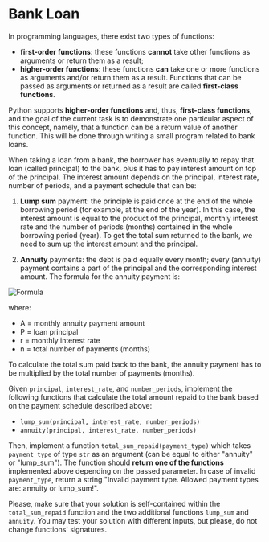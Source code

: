 # Bank Loan

In programming languages, there exist two types of functions:
- **first-order functions**: these functions **cannot** take other functions as arguments or return them as a result;
- **higher-order functions**: these functions **can** take one or more functions as arguments and/or
return them as a result. Functions that can be passed as arguments or returned as a result are called **first-class functions**.

Python supports **higher-order functions** and, thus, **first-class functions**, and the goal of the current task is to demonstrate 
one particular aspect of this concept, namely, that a function can be a return value of another function.
This will be done through writing a small program related to bank loans. 

When taking a loan from a bank, the borrower has eventually to repay that loan (called principal) to the bank, 
plus it has to pay interest amount on top of the principal. The interest amount depends on the principal, 
interest rate, number of periods, and a payment schedule that can be:

1. **Lump sum** payment: the principle is paid once at the end of the whole borrowing period (for example, at the end of the year). 
In this case, the interest amount is equal to the product of the principal, monthly interest rate and the number of periods (months) 
contained in the whole borrowing period (year). To get the total sum returned to the bank, we need to sum up 
the interest amount and the principal.


2. **Annuity** payments: the debt is paid equally every month; 
every (annuity) payment contains a part of the principal and the corresponding interest amount. The formula for the annuity payment is:

![Formula](resource/formula.png)

where:
- A = monthly annuity payment amount
- P = loan principal
- r = monthly interest rate
- n = total number of payments (months)

To calculate the total sum paid back to the bank, the annuity payment has to 
be multiplied by the total number of payments (months).

Given `principal`, `interest_rate`, and `number_periods`, implement the following functions that calculate the total 
amount repaid to the bank based on the payment schedule described above:

- `lump_sum(principal, interest_rate, number_periods)`
- `annuity(principal, interest_rate, number_periods)`

Then, implement a function `total_sum_repaid(payment_type)` which takes `payment_type` of type `str` 
as an argument (can be equal to either "annuity" or "lump_sum"). The function should **return one of the functions** implemented above 
depending on the passed parameter.
In case of invalid `payment_type`, return a string "Invalid payment type. Allowed payment types are: annuity or lump_sum!".

Please, make sure that your solution is self-contained within the `total_sum_repaid` function and the two additional functions 
`lump_sum` and `annuity`. You may test your solution with different inputs, but please, do not change functions' signatures.
